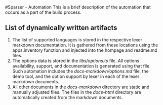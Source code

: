 #Sparser - Automation
This is a brief description of the automation that occurs as a part of the build process.

## List of dynamically written artifacts
1. The list of supported languages is stored in the respective lexer markdown documentation.  It is gathered from these locations using the apps.inventory function and injected into the hompage and readme.md files.
1. The options data is stored in the *libs/options.ts* file.  All options availability, support, and documentation is generated using that file.  Such automation includes the *docs-markdown/options.md* file, the demo tool, and the option support by lexer in each of the lexer markdown documents.
1. All other documents in the *docs-markdown* directory are static and manually adjusted files.  The files in the *docs-html* directory are automatically created from the markdown documents.
